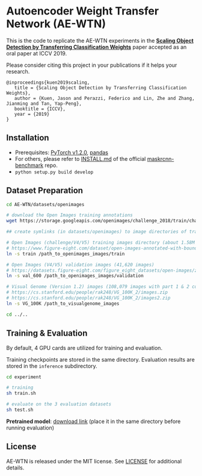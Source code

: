 # Autoencoder Weight Transfer Network (AE-WTN)

This is the code to replicate the AE-WTN experiments in the [**Scaling Object Detection by Transferring Classification Weights**](https://arxiv.org/abs/1909.06804) paper accepted as an oral paper at ICCV 2019.



Please consider citing this project in your publications if it helps your research.

```
@inproceedings{kuen2019scaling,
   title = {Scaling Object Detection by Transferring Classification Weights},
   author = {Kuen, Jason and Perazzi, Federico and Lin, Zhe and Zhang, Jianming and Tan, Yap-Peng},
   booktitle = {ICCV},
   year = {2019}
}
```



## Installation

- Prerequisites: [PyTorch v1.2.0](https://github.com/pytorch/pytorch/tree/v1.2.0), [pandas](https://github.com/pandas-dev/pandas)
- For others, please refer to [INSTALL.md](https://github.com/facebookresearch/maskrcnn-benchmark/blob/master/INSTALL.md) of the official [maskrcnn-benchmark](https://github.com/facebookresearch/maskrcnn-benchmark) repo.
- `python setup.py build develop`



## Dataset Preparation

```bash
cd AE-WTN/datasets/openimages

# download the Open Images training annotations 
wget https://storage.googleapis.com/openimages/challenge_2018/train/challenge-2018-train-annotations-bbox.csv

## create symlinks (in datasets/openimages) to image directories of training and evaluation datasets

# Open Images (challenge/V4/V5) training images directory (about 1.58M images with all download parts combined)
# https://www.figure-eight.com/dataset/open-images-annotated-with-bounding-boxes/ (train_00.zip, train_01.zip, ...)
ln -s train /path_to_openimages_images/train

# Open Images (V4/V5) validation images (41,620 images)
# https://datasets.figure-eight.com/figure_eight_datasets/open-images/zip_files_copy/validation.zip
ln -s val_600 /path_to_openimages_images/validation

# Visual Genome (Version 1.2) images (108,079 images with part 1 & 2 combined)
# https://cs.stanford.edu/people/rak248/VG_100K_2/images.zip
# https://cs.stanford.edu/people/rak248/VG_100K_2/images2.zip
ln -s VG_100K /path_to_visualgenome_images

cd ../..
```



## Training & Evaluation

By default, 4 GPU cards are utilized for training and evaluation.

Training checkpoints are stored in the same directory. Evaluation results are stored in the `inference` subdirectory.


```bash
cd experiment

# training
sh train.sh

# evaluate on the 3 evaluation datasets
sh test.sh
```

**Pretrained model**: [download link](https://entuedu-my.sharepoint.com/:u:/g/personal/jkuen001_e_ntu_edu_sg/ESgnD2nsp9hPnlUJ38-PzHwBjkfxyoLGmWEdZtT2Wwbe2w?e=Jh7G8C) (place it in the same directory before running evaluation)



## License

AE-WTN is released under the MIT license. See [LICENSE](LICENSE) for additional details.
